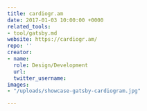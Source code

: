 ```yaml
---
title: cardiogr.am
date: 2017-01-03 10:00:00 +0000
related_tools:
- tool/gatsby.md
website: https://cardiogr.am/
repo: ''
creator:
- name: 
  role: Design/Development
  url: 
  twitter_username: 
images:
- "/uploads/showcase-gatsby-cardiogram.jpg"

---
```


